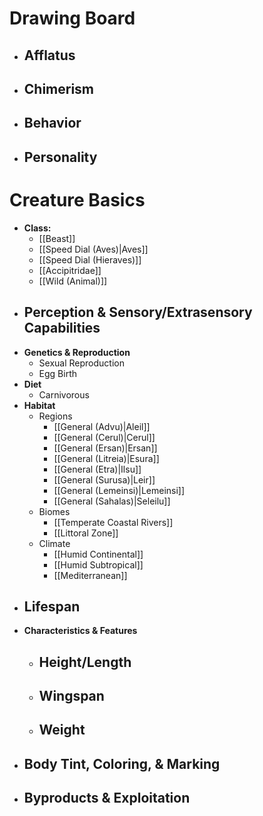 # Drawing Board
- **Afflatus**
	- 
- **Chimerism**
	- 
- **Behavior**
	- 
- **Personality**
	- 
# Creature Basics
- **Class:**
	- [[Beast]]
	- [[Speed Dial (Aves)|Aves]]
	- [[Speed Dial (Hieraves)]]
	- [[Accipitridae]]
	- [[Wild (Animal)]]
- **Perception & Sensory/Extrasensory Capabilities**
	- 
- **Genetics & Reproduction**
	- Sexual Reproduction
	- Egg Birth
- **Diet**
	- Carnivorous
- **Habitat**
	- Regions
		- [[General (Advu)|Aleil]]
		- [[General (Cerul)|Cerul]]
		- [[General (Ersan)|Ersan]]
		- [[General (Litreia)|Esura]]
		- [[General (Etra)|Ilsu]]
		- [[General (Surusa)|Leir]]
		- [[General (Lemeinsi)|Lemeinsi]]
		- [[General (Sahalas)|Seleilu]]
	- Biomes
		- [[Temperate Coastal Rivers]]
		- [[Littoral Zone]]
	- Climate
		- [[Humid Continental]]
		- [[Humid Subtropical]]
		- [[Mediterranean]]
- **Lifespan**
	- 
- **Characteristics & Features**
	- Height/Length
		- 
	- Wingspan
		- 
	- Weight
		- 
- **Body Tint, Coloring, & Marking**
	- 
- **Byproducts & Exploitation**
	- 